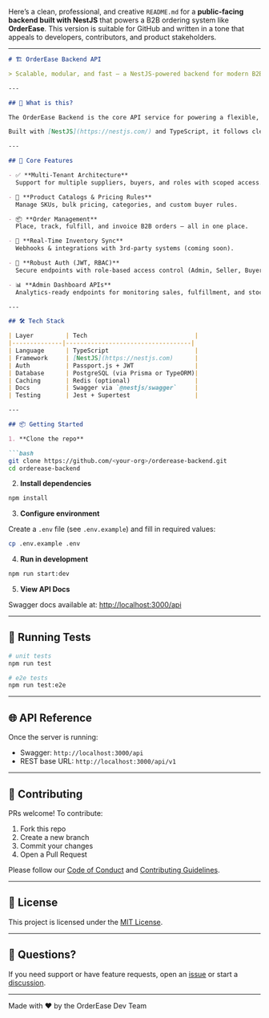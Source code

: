 Here’s a clean, professional, and creative `README.md` for a **public-facing backend built with NestJS** that powers a B2B ordering system like **OrderEase**. This version is suitable for GitHub and written in a tone that appeals to developers, contributors, and product stakeholders.

---

```markdown
# 🏗️ OrderEase Backend API

> Scalable, modular, and fast — a NestJS-powered backend for modern B2B wholesale ordering.

---

## 🚀 What is this?

The OrderEase Backend is the core API service for powering a flexible, cloud-based B2B ordering ecosystem between manufacturers, distributors, and retailers.

Built with [NestJS](https://nestjs.com/) and TypeScript, it follows clean architecture principles and supports multi-tenant workflows, product catalog management, order processing, and real-time inventory integrations.

---

## 🧱 Core Features

- ✅ **Multi-Tenant Architecture**  
  Support for multiple suppliers, buyers, and roles with scoped access.

- 🛒 **Product Catalogs & Pricing Rules**  
  Manage SKUs, bulk pricing, categories, and custom buyer rules.

- 📦 **Order Management**  
  Place, track, fulfill, and invoice B2B orders — all in one place.

- 🔄 **Real-Time Inventory Sync**  
  Webhooks & integrations with 3rd-party systems (coming soon).

- 🔐 **Robust Auth (JWT, RBAC)**  
  Secure endpoints with role-based access control (Admin, Seller, Buyer).

- 📊 **Admin Dashboard APIs**  
  Analytics-ready endpoints for monitoring sales, fulfillment, and stock.

---

## 🛠️ Tech Stack

| Layer         | Tech                              |
|--------------|-----------------------------------|
| Language      | TypeScript                        |
| Framework     | [NestJS](https://nestjs.com)      |
| Auth          | Passport.js + JWT                 |
| Database      | PostgreSQL (via Prisma or TypeORM)|
| Caching       | Redis (optional)                  |
| Docs          | Swagger via `@nestjs/swagger`     |
| Testing       | Jest + Supertest                  |

---

## 📦 Getting Started

1. **Clone the repo**

```bash
git clone https://github.com/<your-org>/orderease-backend.git
cd orderease-backend
````

2. **Install dependencies**

```bash
npm install
```

3. **Configure environment**

Create a `.env` file (see `.env.example`) and fill in required values:

```bash
cp .env.example .env
```

4. **Run in development**

```bash
npm run start:dev
```

5. **View API Docs**

Swagger docs available at: [http://localhost:3000/api](http://localhost:3000/api)

---

## 🧪 Running Tests

```bash
# unit tests
npm run test

# e2e tests
npm run test:e2e
```

---

## 🌐 API Reference

Once the server is running:

* Swagger: `http://localhost:3000/api`
* REST base URL: `http://localhost:3000/api/v1`

---

## 👥 Contributing

PRs welcome! To contribute:

1. Fork this repo
2. Create a new branch
3. Commit your changes
4. Open a Pull Request

Please follow our [Code of Conduct](CODE_OF_CONDUCT.md) and [Contributing Guidelines](CONTRIBUTING.md).

---

## 📄 License

This project is licensed under the [MIT License](LICENSE).

---

## 💬 Questions?

If you need support or have feature requests, open an [issue](https://github.com/<your-org>/orderease-backend/issues) or start a [discussion](https://github.com/<your-org>/orderease-backend/discussions).

---

Made with ❤️ by the OrderEase Dev Team

```
